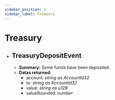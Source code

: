 ```yaml
---
sidebar_position: 3
sidebar_label: Treasury
---
```


# Treasury
- ## TreasuryDepositEvent
	- **Summary:** Some funds have been deposited.
	- **Datas returned:** 
  		- account: *string as AccountId32*
		- to: *string as AccountId32*
  		- value: *string as u128*
  		- valueRounded: *number*
